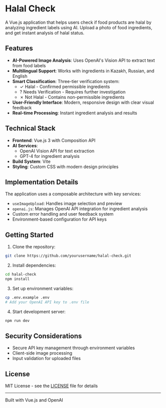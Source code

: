 # Halal Check

A Vue.js application that helps users check if food products are halal by analyzing ingredient labels using AI. Upload a photo of food ingredients, and get instant analysis of halal status.

## Features

- **AI-Powered Image Analysis**: Uses OpenAI's Vision API to extract text from food labels
- **Multilingual Support**: Works with ingredients in Kazakh, Russian, and English
- **Smart Classification**: Three-tier verification system:
  - ✓ Halal - Confirmed permissible ingredients
  - ? Needs Verification - Requires further investigation
  - ✗ Not Halal - Contains non-permissible ingredients
- **User-Friendly Interface**: Modern, responsive design with clear visual feedback
- **Real-time Processing**: Instant ingredient analysis and results

## Technical Stack

- **Frontend**: Vue.js 3 with Composition API
- **AI Services**: 
  - OpenAI Vision API for text extraction
  - GPT-4 for ingredient analysis
- **Build System**: Vite
- **Styling**: Custom CSS with modern design principles

## Implementation Details

The application uses a composable architecture with key services:

- `useImageUpload`: Handles image selection and preview
- `openai.js`: Manages OpenAI API integration for ingredient analysis
- Custom error handling and user feedback system
- Environment-based configuration for API keys

## Getting Started

1. Clone the repository:
```bash
git clone https://github.com/yourusername/halal-check.git
```

2. Install dependencies:
```bash
cd halal-check
npm install
```

3. Set up environment variables:
```bash
cp .env.example .env
# Add your OpenAI API key to .env file
```

4. Start development server:
```bash
npm run dev
```

## Security Considerations

- Secure API key management through environment variables
- Client-side image processing
- Input validation for uploaded files

## License

MIT License - see the [LICENSE](LICENSE) file for details

---

Built with Vue.js and OpenAI
